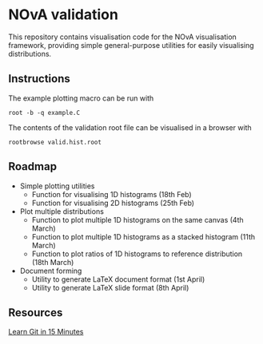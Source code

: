 # NOvA validation

This repository contains visualisation code for the NOvA visualisation framework, providing simple general-purpose utilities for easily visualising distributions.

## Instructions

The example plotting macro can be run with
```
root -b -q example.C
```

The contents of the validation root file can be visualised in a browser with
```
rootbrowse valid.hist.root
```

## Roadmap

- Simple plotting utilities
  - Function for visualising 1D histograms (18th Feb)
  - Function for visualising 2D histograms (25th Feb)
- Plot multiple distributions
  - Function to plot multiple 1D histograms on the same canvas (4th March)
  - Function to plot multiple 1D histograms as a stacked histogram (11th March)
  - Function to plot ratios of 1D histograms to reference distribution (18th March)
- Document forming
  - Utility to generate LaTeX document format (1st April)
  - Utility to generate LaTeX slide format (8th April)

## Resources

[Learn Git in 15 Minutes](https://www.youtube.com/watch?v=USjZcfj8yxE)
